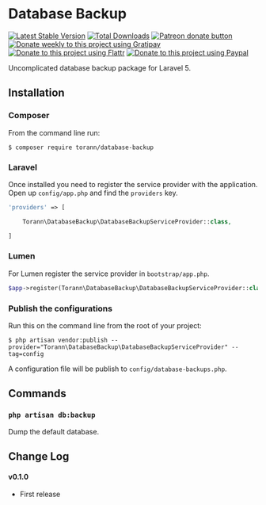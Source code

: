 # Database Backup

[![Latest Stable Version](https://poser.pugx.org/torann/database-backup/v/stable.png)](https://packagist.org/packages/torann/database-backup)
[![Total Downloads](https://poser.pugx.org/torann/database-backup/downloads.png)](https://packagist.org/packages/torann/database-backup)
[![Patreon donate button](https://img.shields.io/badge/patreon-donate-yellow.svg)](https://www.patreon.com/torann)
[![Donate weekly to this project using Gratipay](https://img.shields.io/badge/gratipay-donate-yellow.svg)](https://gratipay.com/~torann)
[![Donate to this project using Flattr](https://img.shields.io/badge/flattr-donate-yellow.svg)](https://flattr.com/profile/torann)
[![Donate to this project using Paypal](https://img.shields.io/badge/Donate-PayPal-green.svg)](https://www.paypal.com/cgi-bin/webscr?cmd=_s-xclick&hosted_button_id=4CJA2A97NPYVU)

Uncomplicated database backup package for Laravel 5.

## Installation

### Composer

From the command line run:

```
$ composer require torann/database-backup
```

### Laravel

Once installed you need to register the service provider with the application. Open up `config/app.php` and find the `providers` key.

``` php
'providers' => [

    Torann\DatabaseBackup\DatabaseBackupServiceProvider::class,

]
```

### Lumen

For Lumen register the service provider in `bootstrap/app.php`.

``` php
$app->register(Torann\DatabaseBackup\DatabaseBackupServiceProvider::class);
```

### Publish the configurations

Run this on the command line from the root of your project:

```
$ php artisan vendor:publish --provider="Torann\DatabaseBackup\DatabaseBackupServiceProvider" --tag=config
```

A configuration file will be publish to `config/database-backups.php`.

## Commands

### `php artisan db:backup`

Dump the default database.

## Change Log

#### v0.1.0

- First release